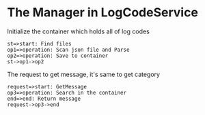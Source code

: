 # The Manager in LogCodeService

Initialize the container which holds all of log codes

```flow
st=>start: Find files
op1=>operation: Scan json file and Parse
op2=>operation: Save to container
st->op1->op2

```

The request to get message, it's same to get category

```flow
request=>start: GetMessage
op3=>operation: Search in the container
end=>end: Return message
request->op3->end
```

